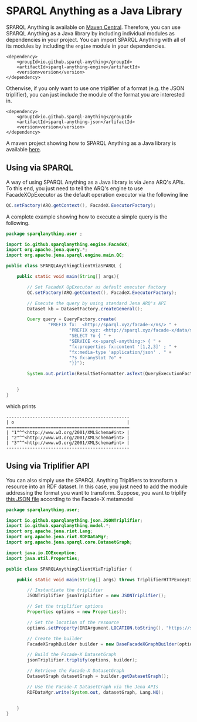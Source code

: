 # SPARQL Anything as a Java Library

SPARQL Anything is available on [Maven Central](https://central.sonatype.com/search?namespace=io.github.sparql-anything).
Therefore, you can use SPARQL Anything as a Java library by including individual modules as dependencies in your project.
You can import SPARQL Anything with all of its modules by including the `engine` module in your dependencies.

```
<dependency>
    <groupId>io.github.sparql-anything</groupId>
    <artifactId>sparql-anything-engine</artifactId>
    <version>version</version>
</dependency>
```

Otherwise, if you only want to use one triplifier of a format (e.g. the JSON triplifier), you can just include the module of the format you are interested in.

```
<dependency>
    <groupId>io.github.sparql-anything</groupId>
    <artifactId>sparql-anything-json</artifactId>
    <version>version</version>
</dependency>
```

A maven project showing how to SPARQL Anything as a Java library is available [here](https://github.com/SPARQL-Anything/JavaClientExample).

## Using via SPARQL

A way of using SPARQL Anything as a Java library is via Jena ARQ's APIs.
To this end, you just need to tell the ARQ's engine to use FacadeXOpExecutor as the default operation executor via the following line

```java
QC.setFactory(ARQ.getContext(), FacadeX.ExecutorFactory);
```

A complete example showing how to execute a simple query is the following.

```java
package sparqlanything.user ;

import io.github.sparqlanything.engine.FacadeX;
import org.apache.jena.query.*;
import org.apache.jena.sparql.engine.main.QC;

public class SPARQLAnythingClientViaSPARQL {

    public static void main(String[] args){

        // Set FacadeX OpExecutor as default executor factory
        QC.setFactory(ARQ.getContext(), FacadeX.ExecutorFactory);

        // Execute the query by using standard Jena ARQ's API
        Dataset kb = DatasetFactory.createGeneral();

        Query query = QueryFactory.create(
                "PREFIX fx:  <http://sparql.xyz/facade-x/ns/> " +
                        "PREFIX xyz: <http://sparql.xyz/facade-x/data/> " +
                        "SELECT ?o { " +
                        "SERVICE <x-sparql-anything:> { " +
                        "fx:properties fx:content '[1,2,3]' ; " +
                        "fx:media-type 'application/json' . " +
                        "?s fx:anySlot ?o" +
                        "}}");

        System.out.println(ResultSetFormatter.asText(QueryExecutionFactory.create(query,kb).execSelect()));


    }
}
```

which prints

```
-----------------------------------------------
| o                                           |
===============================================
| "1"^^<http://www.w3.org/2001/XMLSchema#int> |
| "2"^^<http://www.w3.org/2001/XMLSchema#int> |
| "3"^^<http://www.w3.org/2001/XMLSchema#int> |
-----------------------------------------------
```

## Using via Triplifier API

You can also simply use the SPARQL Anything Triplifiers to transform a resource into an RDF dataset.
In this case, you just need to add the module addressing the format you want to transform.
Suppose, you want to triplify [this JSON file](https://sparql-anything.cc/examples/simpleArray.json) according to the Facade-X metamodel

```java
package sparqlanything.user;

import io.github.sparqlanything.json.JSONTriplifier;
import io.github.sparqlanything.model.*;
import org.apache.jena.riot.Lang;
import org.apache.jena.riot.RDFDataMgr;
import org.apache.jena.sparql.core.DatasetGraph;

import java.io.IOException;
import java.util.Properties;

public class SPARQLAnythingClientViaTriplifier {

    public static void main(String[] args) throws TriplifierHTTPException, IOException {

        // Instantiate the triplifier
        JSONTriplifier jsonTriplifier = new JSONTriplifier();

        // Set the triplifier options
        Properties options = new Properties();

        // Set the location of the resource
        options.setProperty(IRIArgument.LOCATION.toString(), "https://sparql-anything.cc/examples/simpleArray.json");

        // Create the builder
        FacadeXGraphBuilder builder = new BaseFacadeXGraphBuilder(options);

        // Build the Facade-X DatasetGraph
        jsonTriplifier.triplify(options, builder);

        // Retrieve the Facade-X DatasetGraph
        DatasetGraph datasetGraph = builder.getDatasetGraph();

        // Use the Facade-X DatasetGraph via the Jena APIs
        RDFDataMgr.write(System.out, datasetGraph, Lang.NQ);


    }
}
```
